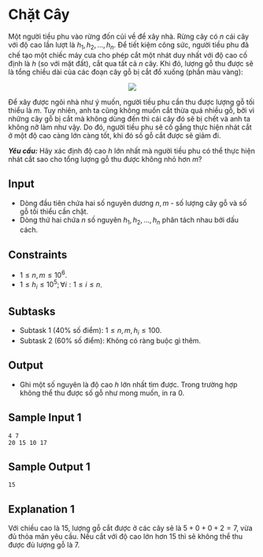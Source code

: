 # Chặt Cây

Một người tiều phu vào rừng đốn củi về để xây nhà. Rừng cây có $n$ cái cây với độ cao lần lượt là $h_1, h_2,\dots, h_n$. Để tiết kiệm công sức, người tiều phu đã chế tạo một chiếc máy cưa cho phép cắt một nhát duy nhất với độ cao cố định là $h$ (so với mặt đất), cắt qua tất cả $n$ cây. Khi đó, lượng gỗ thu được sẽ là tổng chiều dài của các đoạn cây gỗ bị cắt đổ xuống (phần màu vàng):

<center>

![](https://cdn.ucode.vn/uploads/2247/images/OVRhmjWQ.png)
</center>

Để xây được ngôi nhà như ý muốn, người tiều phu cần thu được lượng gỗ tối thiểu là $m$. Tuy nhiên, anh ta cũng không muốn cắt thừa quá nhiều gỗ, bởi vì những cây gỗ bị cắt mà không dùng đến thì cái cây đó sẽ bị chết và anh ta không nỡ làm như vậy. Do đó, người tiều phu sẽ cố gắng thực hiện nhát cắt ở một độ cao càng lớn càng tốt, khi đó số gỗ cắt được sẽ giảm đi.

***Yêu cầu:*** Hãy xác định độ cao $h$ lớn nhất mà người tiều phu có thể thực hiện nhát cắt sao cho tổng lượng gỗ thu được không nhỏ hơn $m?$

## Input

- Dòng đầu tiên chứa hai số nguyên dương $n, m$ - số lượng cây gỗ và số gỗ tối thiểu cần chặt.
- Dòng thứ hai chứa $n$ số nguyên $h_1, h_2, \dots, h_n$ phân tách nhau bởi dấu cách.

## Constraints

- $1 \le n, m \le 10^6$.
- $1 \le h_i \le 10^5; \forall i: 1 \le i \le n$.

## Subtasks

- Subtask $1$ ($40\%$ số điểm): $1 \le n, m, h_i \le 100$.
- Subtask $2$ ($60\%$ số điểm): Không có ràng buộc gì thêm.

## Output

- Ghi một số nguyên là độ cao $h$ lớn nhất tìm được. Trong trường hợp không thể thu được số gỗ như mong muốn, in ra $0$.

## Sample Input 1

```
4 7
20 15 10 17
```

## Sample Output 1

```
15
```

## Explanation 1

Với chiều cao là $15,$ lượng gỗ cắt được ở các cây sẽ là $5 + 0 + 0 + 2 = 7,$ vừa đủ thỏa mãn yêu cầu. Nếu cắt với độ cao lớn hơn $15$ thì sẽ không thể thu được đủ lượng gỗ là $7$.